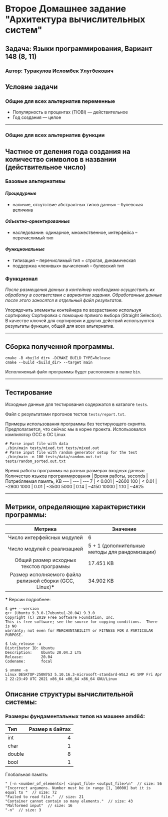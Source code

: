 # Второе Домашнее задание "Архитектура вычислительных систем"
## Задача: Языки программирования, Вариант 148 (8, 11)
### Автор: Туракулов Исломбек Улугбекович

## Условие задачи
### Общие для всех альтернатив переменные
* Популярность в процентах (TIOBI) — действительное
* Год создания — целое
------
### Общие для всех альтернатив функции
Частное от деления года создания на количество символов в названии (действительное число)
---------
### Базовые альтернативы
#### _Процедурные_

* наличие, отсутствие абстрактных типов данных – булевская величина

#### _Объектно-ориентированные_

* наследование: одинарное, множественное, интерфейса – перечислимый тип

#### _Функциональные_
* типизация – перечислимый тип = строгая, динамическая
* поддержка «ленивых» вычислений – булевский тип

### Функционал
_После размещения данных в контейнер необходимо осуществить их обработку
в соответствии с вариантом задания.
Обработанные данные после этого заносятся в отдельный файл результатов._

Упорядочить элементы контейнера по возрастанию используя сортировку
Сортировка с помощью прямого выбора (Straight Selection).
В качестве ключей для сортировки и других действий используются
результаты функции, общей для всех альтернатив.

---------

## Сборка полученной программы.
```
cmake -B <build_dir> -DCMAKE_BUILD_TYPE=Release
cmake --build <build_dir> --target main
```
Исполняемый файл программы будет расположен в папке `bin`.

---

## Тестирование
Исходные данные для тестирования содержатся в каталоге `tests`.

Файл с результатами прогонов тестов `tests/report.txt`.

Примеры использования программы без тестирующего скрипта. Предполагается, что сейчас мы в корне проекта. Использовался компилятор GCC в ОС Linux
```
# Parse input file with data
./bin/main tests/mixed.txt tests/mixed.out
# Parse input file with random generator setup for the test
./bin/main -n 100 tests/data/random.out.txt tests/random_sorted.out.txt
```

Время работы программы на разных размерах входных данных:
Количество языков программирования | Время работы, seconds | Потребляемая память, KB
--- | --- | ---
7 | < 0.001 | ~2600
100 | < 0.01 | ~2800
1000 | 0.01 | ~3500
5000 | 0.14 | ~4150
10000 | 1.10 | ~4625

---

## Метрики, определяющие характеристики программы:
| Метрика | Значение |
| :---: | --- |
| Число интерфейсных модулей | 6 |
| Число модулей с реализацией | 5 + 1 (дополнительные методы для рандомизации) |
| Общий размер исходных текстов программы | 17.451 KB |
| Размер исполняемого файла релизной сборки (GCC, Linux)__*__ | 34.902 KB |

__*__ Версии подробнее:
```
$ g++ --version
g++ (Ubuntu 9.3.0-17ubuntu1~20.04) 9.3.0
Copyright (C) 2019 Free Software Foundation, Inc.
This is free software; see the source for copying conditions.  There is NO
warranty; not even for MERCHANTABILITY or FITNESS FOR A PARTICULAR PURPOSE.

$ lsb_release -a
Distributor ID: Ubuntu
Description:    Ubuntu 20.04.2 LTS
Release:        20.04
Codename:       focal

$ uname -a
Linux DESKTOP-250N7G3 5.10.16.3-microsoft-standard-WSL2 #1 SMP Fri Apr 2 22:23:49 UTC 2021 x86_64 x86_64 x86_64 GNU/Linux
```

## Описание структуры вычислительной системы:
### Размеры фундаментальных типов на машине amd64:
Тип | Размер в байтах
:--- | ---:
int    | 4 
char   | 1 
double | 8 
bool   | 1

Глобальная память:
```
" [-n <number_of_elements>] <input_file> <output_file>\n"  // size: 56
"Incorrect argumens. Number must be in range [1, 10000] but it is equal to "  // size: 72
"Failed to read file."  // size: 21
"Container cannot contain so many elements."  // size: 43
"Malformed input"  // size: 16
"-n"  // size: 3
```